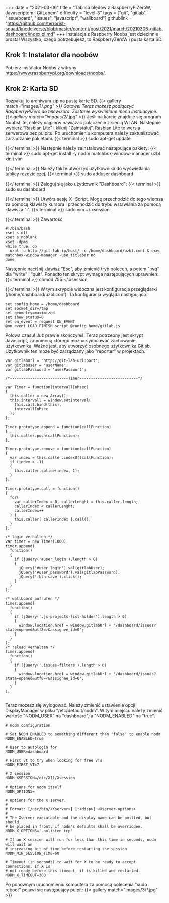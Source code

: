 +++
date = "2021-03-06"
title = "Tablica błędów z RaspberryPiZeroW, Javascriptem i GitLabem"
difficulty = "level-3"
tags = ["git", "gitlab", "issueboard", "issues", "javascript", "wallboard"]
githublink = "https://github.com/terrorist-squad/knedelverse/blob/master/content/post/2021/march/20210306-gitlab-dashboard/index.pl.md"
+++
Instalacja z Raspberry Noobs jest dziecinnie prosta! Wszystko, czego potrzebujesz, to RaspberryZeroW i pusta karta SD.
## Krok 1: Instalator dla noobów
Pobierz instalator Noobs z witryny https://www.raspberrypi.org/downloads/noobs/.
## Krok 2: Karta SD
Rozpakuj to archiwum zip na pustą kartę SD.
{{< gallery match="images/1/*.png" >}}
Gotowe! Teraz możesz podłączyć RaspberryPiZero do telewizora. Zostanie wyświetlone menu instalacyjne.
{{< gallery match="images/2/*.jpg" >}}
Jeśli na karcie znajduje się program NoobsLite, należy najpierw nawiązać połączenie z siecią WLAN. Następnie wybierz "Rasbian Lite" i kliknij "Zainstaluj". Rasbian Lite to wersja serwerowa bez pulpitu. Po uruchomieniu komputera należy zaktualizować zarządzanie pakietami.
{{< terminal >}}
sudo apt-get update

{{</ terminal >}}
Następnie należy zainstalować następujące pakiety:
{{< terminal >}}
sudo apt-get install -y nodm matchbox-window-manager uzbl xinit vim

{{</ terminal >}}
Należy także utworzyć użytkownika do wyświetlania tablicy rozdzielczej.
{{< terminal >}}
sudo adduser dashboard

{{</ terminal >}}
Zaloguj się jako użytkownik "Dashboard":
{{< terminal >}}
sudo su dashboard

{{</ terminal >}}
Utwórz sesję X -Script. Mogę przechodzić do tego wiersza za pomocą klawiszy kursora i przechodzić do trybu wstawiania za pomocą klawisza "i".
{{< terminal >}}
sudo vim ~/.xsession

{{</ terminal >}}
Zawartość
```
#!/bin/bash 
xset s off 
xset s noblank 
xset -dpms 
while true; do 
  uzbl -u http://git-lab-ip/host/ -c /home/dashboard/uzbl.conf & exec matchbox-window-manager -use_titlebar no
done

```
Następnie naciśnij klawisz "Esc", aby zmienić tryb poleceń, a potem ":wq" dla "write" i "quit". Ponadto ten skrypt wymaga następujących uprawnień:
{{< terminal >}}
chmod 755 ~/.xsession

{{</ terminal >}}
W tym skrypcie widoczna jest konfiguracja przeglądarki (/home/dashboard/uzbl.conf). Ta konfiguracja wygląda następująco:
```
set config_home = /home/dashboard 
set socket_dir=/tmp 
set geometry=maximized 
set show_status=0 
set on_event = request ON_EVENT 
@on_event LOAD_FINISH script @config_home/gitlab.js

```
Połowa czasu! Już prawie skończyłeś. Teraz potrzebny jest skrypt Javascript, za pomocą którego można symulować zachowanie użytkownika. Ważne jest, aby utworzyć osobnego użytkownika Gitlab. Użytkownik ten może być zarządzany jako "reporter" w projektach.
```
var gitlabUrl = 'http://git-lab-url:port';
var gitlabUser = 'userName';
var gitlabPassword = 'userPasswort';

/*--------------------------Timer--------------------------*/

var Timer = function(intervallInMsec)
{
  this.caller = new Array();
  this.intervall = window.setInterval(
    this.call.bind(this),
    intervallInMsec
  );
};

Timer.prototype.append = function(callFunction)
{
  this.caller.push(callFunction);
};

Timer.prototype.remove = function(callFunction)
{
  var index = this.caller.indexOf(callFunction);
  if (index > -1) 
  {
    this.caller.splice(index, 1);
  }
};

Timer.prototype.call = function()
{
  for(
    var callerIndex = 0, callerLenght = this.caller.length;
    callerIndex < callerLenght;
    callerIndex++
  ) {
    this.caller[ callerIndex ].call();
  }
};

/* login verhalten */
var timer = new Timer(1000);
timer.append(
  function()
  {
    if (jQuery('#user_login').length > 0)
    {
      jQuery('#user_login').val(gitlabUser);
      jQuery('#user_password').val(gitlabPassword);
      jQuery('.btn-save').click();
    }
  }
);

/* wallboard aufrufen */
timer.append(
  function()
  {
    if (jQuery('.js-projects-list-holder').length > 0)
    {
      window.location.href = window.gitlabUrl + '/dashboard/issues?state=opened&utf8=✓&assignee_id=0';
    }
  }
);
/* reload verhalten */
timer.append(
  function()
  {
    if (jQuery('.issues-filters').length > 0)
    {
      window.location.href = window.gitlabUrl + '/dashboard/issues?state=opened&utf8=✓&assignee_id=0';
    }
  }
);


```
Teraz możesz się wylogować. Należy zmienić ustawienie opcji DisplayManager w pliku "/etc/default/nodm". W tym miejscu należy zmienić wartość "NODM_USER" na "dashboard", a "NODM_ENABLED" na "true".
```
# nodm configuration

# Set NODM_ENABLED to something different than 'false' to enable nodm
NODM_ENABLED=true

# User to autologin for
NODM_USER=dashboard

# First vt to try when looking for free VTs
NODM_FIRST_VT=7

# X session
NODM_XSESSION=/etc/X11/Xsession

# Options for nodm itself
NODM_OPTIONS=

# Options for the X server.
#
# Format: [/usr/bin/<Xserver>] [:<disp>] <Xserver-options>
#
# The Xserver executable and the display name can be omitted, but should
# be placed in front, if nodm's defaults shall be overridden.
NODM_X_OPTIONS='-nolisten tcp'

# If an X session will run for less than this time in seconds, nodm will wait an
# increasing bit of time before restarting the session
NODM_MIN_SESSION_TIME=60

# Timeout (in seconds) to wait for X to be ready to accept connections. If X is
# not ready before this timeout, it is killed and restarted.
NODM_X_TIMEOUT=300

```
Po ponownym uruchomieniu komputera za pomocą polecenia "sudo reboot" pojawi się następujący pulpit:
{{< gallery match="images/3/*.jpg" >}}
